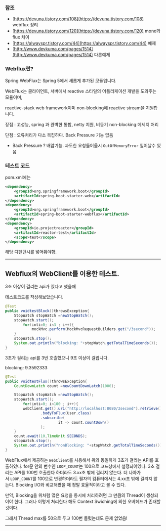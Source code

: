 ### 참조

- [https://devuna.tistory.com/108](https://devuna.tistory.com/108) webflux 정리
- [https://devuna.tistory.com/120](https://devuna.tistory.com/120) mono와 flux 차이
- [https://alwayspr.tistory.com/44](https://alwayspr.tistory.com/44) 예제
- [http://www.devkuma.com/pages/1514](http://www.devkuma.com/pages/1514) 다른예제

### Webflux란?

Spring WebFlux는 Spring 5에서 새롭게 추가된 모듈입니다.

WebFlux는 클라이언트, 서버에서 reactive 스타일의 어플리케이션 개발을 도와주는 모듈이며,

reactive-stack web framework이며 non-blocking에 reactive stream을 지원합니다.

장점 : 고성능, spring 과 완벽한 통합, netty 지원, 비동기 non-blocking 메세지 처리

단점 : 오류처리가 다소 복잡하다. Back Pressure 기능 없음

- Back Pressure ? 배압기능. 과도한 요청들어올시 `OutOfMemoryError` 일어날수 있음

### 테스트 코드

pom.xml에는

```xml
<dependency>
    <groupId>org.springframework.boot</groupId>
    <artifactId>spring-boot-starter-web</artifactId>
</dependency>
<dependency>
    <groupId>org.springframework.boot</groupId>
    <artifactId>spring-boot-starter-webflux</artifactId>
</dependency>
<dependency>
    <groupId>io.projectreactor</groupId>
    <artifactId>reactor-test</artifactId>
    <scope>test</scope>
</dependency>
```

해당 디펜던시를 넣어줘야함.

---

## Webflux의 WebClient를 이용한 테스트.

3초 이상이 걸리는 api가 있다고 했을때

테스트코드를 작성해보았습니다.

```java
@Test
public voidtestBlock()throwsException{
    StopWatch stopWatch =newStopWatch();
    stopWatch.start();
		for(inti=0; i<3 ; i++){
			mockMvc.perform(MockMvcRequestBuilders.get("/3second"));
    }
    stopWatch.stop();
    System.out.println("blocking: "+stopWatch.getTotalTimeSeconds());
}
```

3초가 걸리는 api를 3번 호출했으니 9초 이상이 걸립니다.

blocking: 9.3592333

```java
@Test
public voidtestFlux()throwsException{
    CountDownLatch count =newCountDownLatch(1000);

    StopWatch stopWatch =newStopWatch();
    stopWatch.start();
		for(inti=0; i<100 ; i++){
		webClient.get().uri("http://localhost:8080/3second").retrieve()
                .bodyToFlux(User.class)
                .subscribe(
                        it -> count.countDown()
                );
    }
    count.await(10,TimeUnit.SECONDS);
    stopWatch.stop();
    System.out.println("nonBlocking: "+stopWatch.getTotalTimeSeconds());
}
```

WebFlux에서 제공하는 `WebClient`를 사용해서 위와 동일하게 3초가 걸리는 API를 호출하였다. for문 안의 변수인 `LOOP_COUNT`는 100으로 코드상에서 설정되어있다. 3초 걸리는 API를 100번 호출한다 하더라도 3.xx초 밖에 걸리지 않는다. 더 나아가서 `LOOP_COUNT`를 100으로 변경하더라도 필자의 컴퓨터에서는 4.xx초 밖에 걸리지 않는다. Blocking I/O와 비교해봤을 때 정말 효율적이라고 볼 수 있다.

만약, Blocking을 위처럼 많은 요청을 동시에 처리하려면 그 만큼의 Thread이 생성되어야 한다. 그러나 이렇게 처리한다 해도 Context Swiching에 의한 오버헤드가 존재할 것이다.

그래서 Thread max를 50으로 두고 100번 돌렸는데도 문제 없었음!

---